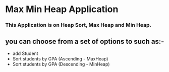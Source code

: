 # **Max Min Heap Application**
### This Application is on Heap Sort, Max Heap and Min Heap.
## you can choose from a set of options to such as:-
* add Student
* Sort students by GPA (Ascending - MaxHeap)
* Sort students by GPA (Descending - MinHeap)
